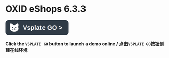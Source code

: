 # OXID eShops 6.3.3

<a href="https://www.vsplate.com/?docker-compose=https://github.com/vsplate/dcenvs/tree/master/oxideshop_ce/6.3.3/dc"><img alt="VSPLATE GO" src="https://raw.githubusercontent.com/vsplate/images/master/vsgo_btn.png" width="200px"></a>

**Click the `VSPLATE GO` button to launch a demo online / 点击`VSPLATE GO`按钮创建在线环境**
